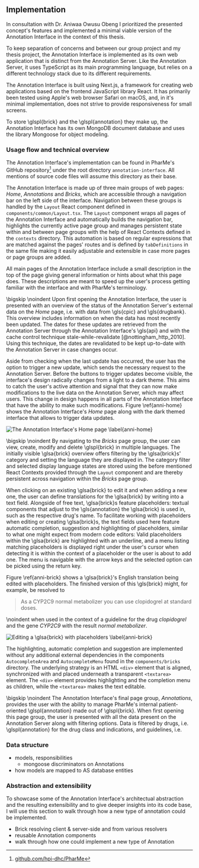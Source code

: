 ## Implementation

In consultation with Dr. Aniwaa Owusu Obeng I prioritized the presented
concept's features and implemented a minimal viable version of the Annotation
Interface in the context of this thesis.

To keep separation of concerns and between our group project and my thesis
project, the Annotation Interface is implemented as its own web application that
is distinct from the Annotation Server. Like the Annotation Server, it uses
TypeScript as its main programming language, but relies on a different
technology stack due to its different requirements.

The Annotation Interface is built using Next.js, a framework for creating web
applications based on the frontend JavaScript library React. It has primarily
been tested using Apple's web browser Safari on macOS, and, in it's minimal
implementation, does not strive to provide responsiveness for small screens.

To store \glspl{brick} and the \glspl{annotation} they make up, the Annotation
Interface has its own MongoDB document database and uses the library Mongoose
for object modeling.

### Usage flow and technical overview

The Annotation Interface's implementation can be found in PharMe's GitHub
repository[^repo] under the root directory `annotation-interface`. All mentions
of source code files will assume this directory as their base.

[^repo]: [github.com/hpi-dhc/PharMe](https://github.com/hpi-dhc/PharMe)

The Annotation Interface is made up of three main groups of web pages: *Home*,
*Annotations* and *Bricks*, which are accessible through a navigation bar on the
left side of the interface. Navigation between these groups is handled by the
`Layout` React component defined in `components/common/Layout.tsx`. The `Layout`
component wraps all pages of the Annotation Interface and automatically builds
the navigation bar, highlights the currently active page group and manages
persistent state within and between page groups with the help of React Contexts
defined in the `contexts` directory. This automation is based on regular
expressions that are matched against the pages' routes and is defined by
`tabDefinitions` in the same file making it easily adjustable and extensible in
case more pages or page groups are added.

All main pages of the Annotation Interface include a small description in the
top of the page giving general information or hints about what this page does.
These descriptions are meant to speed up the user's process getting familiar
with the interface and with PharMe's terminology.

\bigskip \noindent Upon first opening the Annotation Interface, the user is
presented with an overview of the status of the Annotation Server's external
data on the *Home* page, i.e. with data from \gls{cpic} and \gls{drugbank}. This
overview includes information on when the data has most recently been updated.
The dates for these updates are retrieved from the Annotation Server through the
Annotation Interface's \gls{api} and with the cache control technique
stale-while-revalidate [@nottingham_http_2010]. Using this technique, the dates
are revalidated to be kept up-to-date with the Annotation Server in case changes
occur.

Aside from checking when the last update has occurred, the user has the option
to trigger a new update, which sends the necessary request to the Annotation
Server. Before the buttons to trigger updates become visible, the interface's
design radically changes from a light to a dark theme. This aims to catch the
user's active attention and signal that they can now make modifications to the
live data on the Annotation Server, which may affect users.  This change in
design happens in all parts of the Annotation Interface that have the ability to
make such modifications. Figure \ref{anni-home} shows the Annotation Interface's
*Home* page along with the dark themed interface that allows to trigger data
updates.

![The Annotation Interface's *Home* page
\label{anni-home}](images/anni-home.png)

\bigskip \noindent By navigating to the *Bricks* page group, the user can view,
create, modify and delete \glspl{brick} in multiple languages. The initially
visible \glsa{brick} overview offers filtering by the \glsa{brick}s' category
and setting the language they are displayed in. The category filter and selected
display language states are stored using the before mentioned React Contexts
provided through the `Layout` component and are thereby persistent across
navigation within the *Bricks* page group.

When clicking on an existing \glsa{brick} to edit it and when adding a new one,
the user can define translations for the \glsa{brick} by writing into a text
field. Alongside of free text, \glsa{brick}s feature placeholders: textual
components that adjust to the \gls{annotation} the \glsa{brick} is used in, such
as the respective drug's name. To facilitate working with placeholders when
editing or creating \glsa{brick}s, the text fields used here feature automatic
completion, suggestion and highlighting of placeholders, similar to what one
might expect from modern code editors: Valid placeholders within the
\glsa{brick} are highlighted with an underline, and a menu listing matching
placeholders is displayed right under the user's cursor when detecting it is
within the context of a placeholder or the user is about to add one. The menu is
navigable with the arrow keys and the selected option can be picked using the
return key.

Figure \ref{anni-brick} shows a \glsa{brick}'s English translation being edited
with placeholders. The finished version of this \gls{brick} might, for example,
be resolved to

> As a CYP2C9 normal metabolizer you can use clopidogrel at standard doses.

\noindent when used in the context of a guideline for the drug *clopidogrel* and
the gene *CYP2C9* with the result *normal metabolizer*.

![Editing a \glsa{brick} with placeholders
\label{anni-brick}](images/anni-brick.png)

The highlighting, automatic completion and suggestion are implemented without
any additional external dependencies in the components `AutocompleteArea` and
`AutocompleteMenu` found in the `components/bricks` directory. The underlying
strategy is an HTML `<div>` element that is aligned, synchronized with and
placed underneath a transparent `<textarea>` element. The `<div>` element
provides highlighting and the completion menu as children, while the
`<textarea>` makes the text editable.

\bigskip \noindent The Annotation Interface's final page group, *Annotations*,
provides the user with the ability to manage PharMe's internal patient-oriented
\glspl{annotation} made out of \glspl{brick}. When first opening this page
group, the user is presented with all the data present on the Annotation Server
along with filtering options. Data is filtered by drugs, i.e. \glspl{annotation}
for the drug class and indications, and guidelines, i.e.

### Data structure

- models, responsibilities
  - mongoose discriminators on Annotations
- how models are mapped to AS database entities

### Abstraction and extensibility

To showcase some of the Annotation Interface's architectual abstraction and the
resulting extensibility and to give deeper insights into its code base, I will
use this section to walk through how a new type of annotation could be
implemented.

- Brick resolving client & server-side and from various resolvers
- reusable Annotation components
- walk through how one could implement a new type of Annotation
